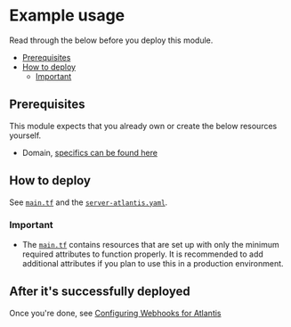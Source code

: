 # Example usage

Read through the below before you deploy this module.

- [Prerequisites](#prerequisites)
- [How to deploy](#how-to-deploy)
  - [Important](#important)

## Prerequisites

This module expects that you already own or create the below resources yourself.

- Domain, [specifics can be found here](../../README.md#dns-record)

## How to deploy

See [`main.tf`](https://github.com/runatlantis/terraform-gce-atlantis/tree/master/examples/complete/main.tf) and the [`server-atlantis.yaml`](https://github.com/runatlantis/terraform-gce-atlantis/tree/master/examples/complete/server-atlantis.yaml).

### Important

- The [`main.tf`](https://github.com/runatlantis/terraform-gce-atlantis/tree/master/examples/complete/main.tf) contains resources that are set up with only the minimum required attributes to function properly. It is recommended to add additional attributes if you plan to use this in a production environment.

## After it's successfully deployed

Once you're done, see [Configuring Webhooks for Atlantis](https://www.runatlantis.io/docs/configuring-webhooks.html#configuring-webhooks)
